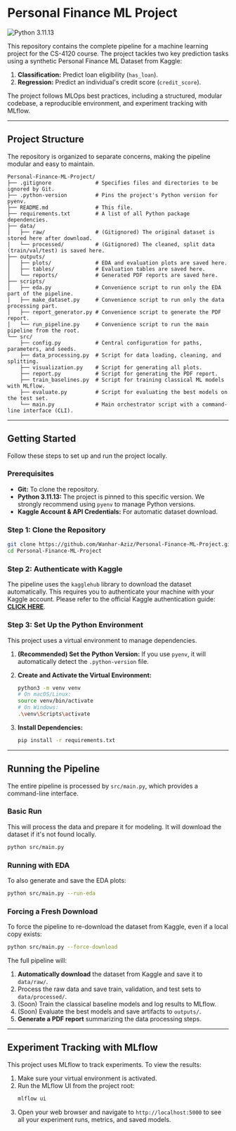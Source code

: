 # **Personal Finance ML Project**

![Python 3.11.13](https://img.shields.io/badge/python-3.11.13-blue.svg)

This repository contains the complete pipeline for a machine learning project for the CS-4120 course. The project tackles two key prediction tasks using a synthetic Personal Finance ML Dataset from Kaggle:

1.  **Classification:** Predict loan eligibility (`has_loan`).
2.  **Regression:** Predict an individual's credit score (`credit_score`).

The project follows MLOps best practices, including a structured, modular codebase, a reproducible environment, and experiment tracking with MLflow.

---

## **Project Structure**

The repository is organized to separate concerns, making the pipeline modular and easy to maintain.

```
Personal-Finance-ML-Project/
├── .gitignore              # Specifies files and directories to be ignored by Git.
├── .python-version         # Pins the project's Python version for pyenv.
├── README.md               # This file.
├── requirements.txt        # A list of all Python package dependencies.
├── data/
│   ├── raw/                # (Gitignored) The original dataset is stored here after download.
│   └── processed/          # (Gitignored) The cleaned, split data (train/val/test) is saved here.
├── outputs/
│   ├── plots/              # EDA and evaluation plots are saved here.
│   ├── tables/             # Evaluation tables are saved here.
│   └── reports/            # Generated PDF reports are saved here.
├── scripts/
│   ├── eda.py              # Convenience script to run only the EDA part of the pipeline.
│   ├── make_dataset.py     # Convenience script to run only the data processing part.
│   ├── report_generator.py # Convenience script to generate the PDF report.
│   └── run_pipeline.py     # Convenience script to run the main pipeline from the root.
└── src/
    ├── config.py           # Central configuration for paths, parameters, and seeds.
    ├── data_processing.py  # Script for data loading, cleaning, and splitting.
    ├── visualization.py    # Script for generating all plots.
    ├── report.py           # Script for generating the PDF report.
    ├── train_baselines.py  # Script for training classical ML models with MLflow.
    ├── evaluate.py         # Script for evaluating the best models on the test set.
    └── main.py             # Main orchestrator script with a command-line interface (CLI).
```

---

## **Getting Started**

Follow these steps to set up and run the project locally.

### **Prerequisites**

*   **Git:** To clone the repository.
*   **Python 3.11.13:** The project is pinned to this specific version. We strongly recommend using `pyenv` to manage Python versions.
*   **Kaggle Account & API Credentials:** For automatic dataset download.

### **Step 1: Clone the Repository**

```bash
git clone https://github.com/Wanhar-Aziz/Personal-Finance-ML-Project.git
cd Personal-Finance-ML-Project
```

### **Step 2: Authenticate with Kaggle**

The pipeline uses the `kagglehub` library to download the dataset automatically. This requires you to authenticate your machine with your Kaggle account. Please refer to the official Kaggle authentication guide: **[CLICK HERE](https://www.kaggle.com/discussions/getting-started/524433)**.

### **Step 3: Set Up the Python Environment**

This project uses a virtual environment to manage dependencies.

1.  **(Recommended) Set the Python Version:** If you use `pyenv`, it will automatically detect the `.python-version` file.

2.  **Create and Activate the Virtual Environment:**
    ```bash
    python3 -m venv venv
    # On macOS/Linux:
    source venv/bin/activate
    # On Windows:
    .\venv\Scripts\activate
    ```

3.  **Install Dependencies:**
    ```bash
    pip install -r requirements.txt
    ```
---

## **Running the Pipeline**

The entire pipeline is processed by `src/main.py`, which provides a command-line interface.

### **Basic Run**
This will process the data and prepare it for modeling. It will download the dataset if it's not found locally.

```bash
python src/main.py
```

### **Running with EDA**
To also generate and save the EDA plots:

```bash
python src/main.py --run-eda
```

### **Forcing a Fresh Download**
To force the pipeline to re-download the dataset from Kaggle, even if a local copy exists:
```bash
python src/main.py --force-download
```

The full pipeline will:
1.  **Automatically download** the dataset from Kaggle and save it to `data/raw/`.
2.  Process the raw data and save train, validation, and test sets to `data/processed/`.
3.  (Soon) Train the classical baseline models and log results to MLflow.
4.  (Soon) Evaluate the best models and save artifacts to `outputs/`.
5.  **Generate a PDF report** summarizing the data processing steps.

---

## **Experiment Tracking with MLflow**

This project uses MLflow to track experiments. To view the results:

1.  Make sure your virtual environment is activated.
2.  Run the MLflow UI from the project root:
    ```bash
    mlflow ui
    ```
3.  Open your web browser and navigate to `http://localhost:5000` to see all your experiment runs, metrics, and saved models.
